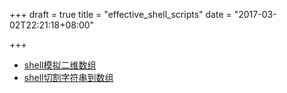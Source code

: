 +++
draft = true
title = "effective_shell_scripts"
date = "2017-03-02T22:21:18+08:00"

+++


* [shell模拟二维数组](http://0101x.blog.51cto.com/8639108/1375848)
* [shell切割字符串到数组](http://1985wanggang.blog.163.com/blog/static/776383320121745626320/)
